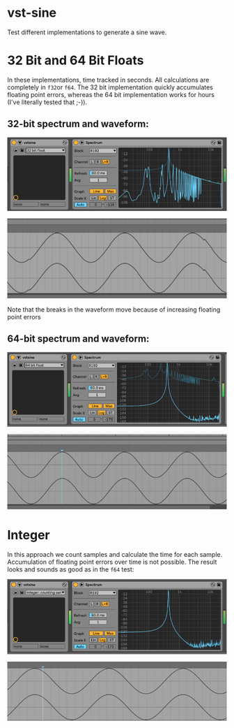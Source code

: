 # vst-sine
Test different implementations to generate a sine wave.

# 32 Bit and 64 Bit Floats

In these implementations, time tracked in seconds. All calculations are completely in `f32`or `f64`. The 32 bit implementation quickly accumulates floating point errors, whereas the 64 bit implementation works for hours (I've literally tested that ;-)).

## 32-bit spectrum and waveform:

![Spectrum](https://raw.githubusercontent.com/bitzl/vst-sine/master/images/32bit-spectrum.png)	

![Waveform](https://raw.githubusercontent.com/bitzl/vst-sine/master/images/32bit-waveform.png)

Note that the breaks in the waveform move because of increasing floating point errors


## 64-bit spectrum and waveform:

![Spectrum](https://raw.githubusercontent.com/bitzl/vst-sine/master/images/64bit-spectrum.png)	

![Waveform](https://raw.githubusercontent.com/bitzl/vst-sine/master/images/64bit-waveform.png)


# Integer

In this approach we count samples and calculate the time for each sample. Accumulation of floating point errors over time is not possible. The result looks and sounds as good as in the `f64` test:

![Spectrum](https://raw.githubusercontent.com/bitzl/vst-sine/master/images/int-spectrum.png)	

![Waveform](https://raw.githubusercontent.com/bitzl/vst-sine/master/images/int-waveform.png)

